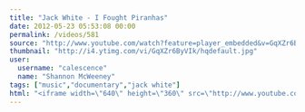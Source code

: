 ```yaml
---
title: "Jack White - I Fought Piranhas"
date: 2012-05-23 05:53:08 00:00
permalink: /videos/581
source: "http://www.youtube.com/watch?feature=player_embedded&v=GqXZr6ByVIk#!"
thumbnail: "http://i4.ytimg.com/vi/GqXZr6ByVIk/hqdefault.jpg"
user:
  username: "calescence"
  name: "Shannon McWeeney"
tags: ["music","documentary","jack white"]
html: "<iframe width=\"640\" height=\"360\" src=\"http://www.youtube.com/embed/GqXZr6ByVIk?wmode=transparent&fs=1&feature=oembed\" frameborder=\"0\" allowfullscreen></iframe>"
---
```


